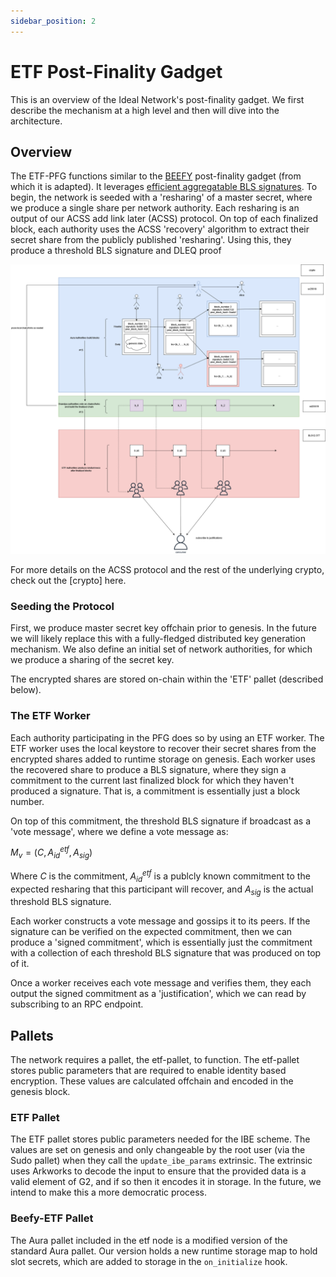 ```yaml
---
sidebar_position: 2
---
```


# ETF Post-Finality Gadget

This is an overview of the Ideal Network's post-finality gadget. We first describe the mechanism at a high level and then will dive into the architecture.

## Overview

The ETF-PFG functions similar to the [BEEFY](https://polkadotters.medium.com/from-kusama-to-polkadot-beefy-protocol-set-to-standardize-cross-chain-consensus-1e836bce774b) post-finality gadget (from which it is adapted). It leverages [efficient aggregatable BLS signatures](https://eprint.iacr.org/2022/1611). To begin, the network is seeded with a 'resharing' of a master secret, where we produce a single share per network authority. Each resharing is an output of our ACSS add link later (ACSS) protocol. On top of each finalized block, each authority uses the ACSS 'recovery' algorithm to extract their secret share from the publicly published 'resharing'. Using this, they produce a threshold BLS signature and DLEQ proof

![etf overview](../../static/assets/etf_overview.png)

For more details on the ACSS protocol and the rest of the underlying crypto, check out the [crypto] here.

### Seeding the Protocol

First, we produce master secret key offchain prior to genesis. In the future we will likely replace this with a fully-fledged distributed key generation mechanism. We also define an initial set of network authorities, for which we produce a sharing of the secret key. 

The encrypted shares are stored on-chain within the 'ETF' pallet (described below). 

### The ETF Worker

Each authority participating in the PFG does so by using an ETF worker. The ETF worker uses the local keystore to recover their secret shares from the encrypted shares added to runtime storage on genesis. Each worker uses the recovered share to produce a BLS signature, where they sign a commitment to the current last finalized block for which they haven't produced a signature. That is,  a commitment is essentially just a block number.

On top of this commitment, the threshold BLS signature if broadcast as a 'vote message', where we define a vote message as:

$M_v = (C, A_{id}^{etf}, A_{sig})$

Where $C$ is the commitment, $A_{id}^{etf}$ is a publcly known commitment to the expected resharing that this participant will recover, and $A_{sig}$ is the actual threshold BLS signature. 

Each worker constructs a vote message and gossips it to its peers. If the signature can be verified on the expected commitment, then we can produce a 'signed commitment', which is essentially just the commitment with a collection of each threshold BLS signature that was produced on top of it. 

Once a worker receives each vote message and verifies them, they each output the signed commitment as a 'justification', which we can read by subscribing to an RPC endpoint.

## Pallets

The network requires a pallet, the etf-pallet, to function. The etf-pallet stores public parameters that are required to enable identity based encryption. These values are calculated offchain and encoded in the genesis block.

### ETF Pallet

The ETF pallet stores public parameters needed for the IBE scheme. The values are set on genesis and only changeable by the root user (via the Sudo pallet) when they call the `update_ibe_params` extrinsic. The extrinsic uses Arkworks to decode the input to ensure that the provided data is a valid element of G2, and if so then it encodes it in storage. In the future, we intend to make this a more democratic process.

### Beefy-ETF Pallet

The Aura pallet included in the etf node is a modified version of the standard Aura pallet. Our version holds a new runtime storage map to hold slot secrets, which are added to storage in the `on_initialize` hook. 
